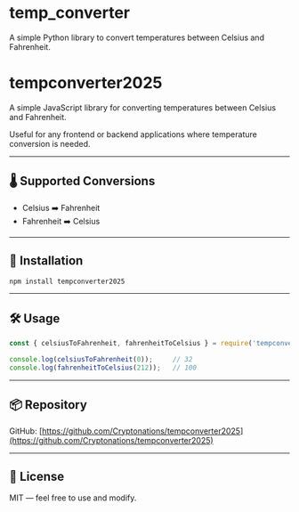# temp_converter

A simple Python library to convert temperatures between Celsius and Fahrenheit.
# tempconverter2025

A simple JavaScript library for converting temperatures between Celsius and Fahrenheit.

Useful for any frontend or backend applications where temperature conversion is needed.

---

## 🌡️ Supported Conversions

- Celsius ➡️ Fahrenheit  
- Fahrenheit ➡️ Celsius  

---

## 🚀 Installation

```bash
npm install tempconverter2025
```

---

## 🛠️ Usage

```js
const { celsiusToFahrenheit, fahrenheitToCelsius } = require('tempconverter2025');

console.log(celsiusToFahrenheit(0));     // 32
console.log(fahrenheitToCelsius(212));   // 100
```

---

## 📦 Repository

GitHub: [https://github.com/Cryptonations/tempconverter2025](https://github.com/Cryptonations/tempconverter2025)

---

## 📄 License

MIT — feel free to use and modify.
